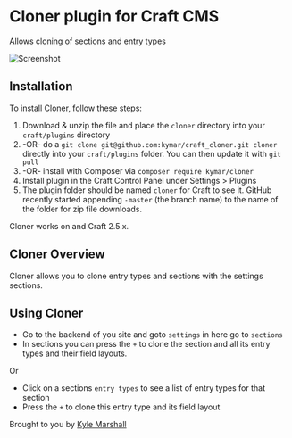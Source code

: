# Cloner plugin for Craft CMS

Allows cloning of sections and entry types

![Screenshot](resources/screenshots/plugin_logo.png)

## Installation

To install Cloner, follow these steps:

1. Download & unzip the file and place the `cloner` directory into your `craft/plugins` directory 
2.  -OR- do a `git clone git@github.com:kymar/craft_cloner.git cloner` directly into your `craft/plugins` folder.  You can then update it with `git pull`
3.  -OR- install with Composer via `composer require kymar/cloner`
4. Install plugin in the Craft Control Panel under Settings > Plugins
5. The plugin folder should be named `cloner` for Craft to see it.  GitHub recently started appending `-master` (the branch name) to the name of the folder for zip file downloads.

Cloner works on and Craft 2.5.x.

## Cloner Overview

Cloner allows you to clone entry types and sections with the settings sections.

## Using Cloner

* Go to the backend of you site and goto `settings` in here go to `sections`
* In sections you can press the `+` to clone the section and all its entry types and their field layouts.

Or

* Click on a sections `entry types` to see a list of entry types for that section
* Press the `+` to clone this entry type and its field layout

Brought to you by [Kyle Marshall](https://twitter.com/KyleM146)
